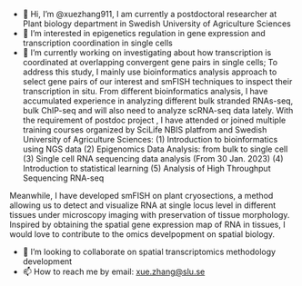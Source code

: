 - 👋 Hi, I’m @xuezhang911, I am currently a postdoctoral researcher at Plant biology department in Swedish University of Agriculture Sciences
- 👀 I’m interested in epigenetics regulation in gene expression and transcription coordination in single cells
- 🌱 I’m currently working on investigating about how transcription is coordinated at overlapping convergent gene pairs in single cells;
To address this study, I mainly use bioinformatics analysis approach to select gene pairs of our interest and smFISH techniques to inspect their transcription in situ. From different bioinformatics analysis, I have accumulated experience in analyzing different bulk stranded RNAs-seq, bulk ChIP-seq and will also need to analyze scRNA-seq data lately. 
With the requirement of postdoc project , I have attended or joined multiple training courses organized by SciLife NBIS platfrom and Swedish University of Agriculture Sciences: 
(1) Introduction to bioinformatics using NGS data
(2) Epigenomics Data Analysis: from bulk to single cell
(3) Single cell RNA sequencing data analysis (From 30 Jan. 2023)
(4) Introduction to statistical learning
(5) Analysis of High Throughput Sequencing RNA-seq

Meanwhile, I have developed smFISH on plant cryosections, a method allowing us to detect and visualize RNA at single locus level in different tissues under microscopy imaging with preservation of tissue morphology. Inspired by obtaining the spatial gene expression map of RNA  in tissues, I would love to contribute to the omics develpopment on spatial biology.

- 💞️ I’m looking to collaborate on spatial transcriptomics methodology development
- 📫 How to reach me by email: xue.zhang@slu.se


<!---
xuezhang911/xuezhang911 is a ✨ special ✨ repository because its `README.md` (this file) appears on your GitHub profile.
You can click the Preview link to take a look at your changes.
--->
